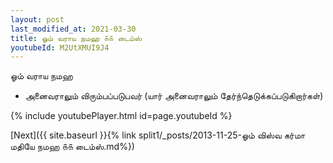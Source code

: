 ```yaml
---
layout: post
last_modified_at: 2021-03-30
title: ஓம் வராய நமஹ ௧௧ டைம்ஸ்
youtubeId: M2UtXMUI9J4
---
```

 
 
 ஓம் வராய நமஹ  
 
 -  அனைவராலும் விரும்பப்படுபவர் (யார் அனைவராலும் தேர்ந்தெடுக்கப்படுகிறார்கள்) 
 
  
 
  
 
 
 
 
 
 


{% include youtubePlayer.html id=page.youtubeId %}
 
[Next]({{ site.baseurl }}{% link  split1/_posts/2013-11-25-ஓம் விஸ்வ கர்மா மதியே நமஹ ௧௧ டைம்ஸ்.md%})
 
